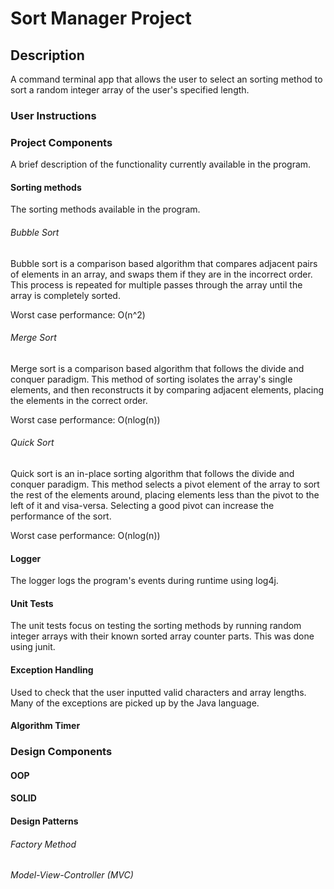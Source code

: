 # Sort Manager Project

## Description

 A command terminal app that allows the user to select an sorting method to sort a random integer array of the user's specified length.

 ### User Instructions

 ### Project Components
 A brief description of the functionality currently available in the program.

 #### Sorting methods
 The sorting methods available in the program.

 ###### Bubble Sort
 Bubble sort is a comparison based algorithm that compares adjacent pairs of elements in an array, and swaps them if they are in the incorrect order. This process is repeated for multiple passes through the array until the array is completely sorted.

 Worst case performance: O(n^2)

 ###### Merge Sort
 Merge sort is a comparison based algorithm that follows the divide and conquer paradigm. This method of sorting isolates the array's single elements, and then reconstructs it by comparing adjacent elements, placing the elements in the correct order.

 Worst case performance: O(nlog(n))

 ###### Quick Sort
 Quick sort is an in-place sorting algorithm that follows the divide and conquer paradigm. This method selects a pivot element of the array to sort the rest of the elements around, placing elements less than the pivot to the left of it and visa-versa. Selecting a good pivot can increase the performance of the sort.

 Worst case performance: O(nlog(n))

 #### Logger
 The logger logs the program's events during runtime using log4j.

 #### Unit Tests
 The unit tests focus on testing the sorting methods by running random integer arrays with their known sorted array counter parts. This was done using junit.

 #### Exception Handling
 Used to check that the user inputted valid characters and array lengths. Many of the exceptions are picked up by the Java language.

 #### Algorithm Timer

 ### Design Components
 #### OOP
 #### SOLID
 #### Design Patterns
 ###### Factory Method
 ###### Model-View-Controller (MVC)
